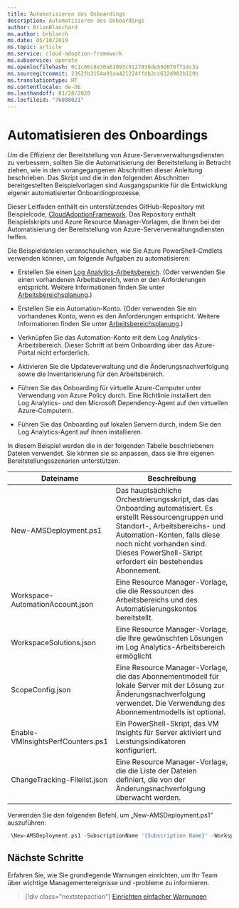 ```yaml
---
title: Automatisieren des Onboardings
description: Automatisieren des Onboardings
author: BrianBlanchard
ms.author: brblanch
ms.date: 05/10/2019
ms.topic: article
ms.service: cloud-adoption-framework
ms.subservice: operate
ms.openlocfilehash: 0c1c06c8e30a61993c9127838de59d070f714c3a
ms.sourcegitcommit: 2362fb3154a91aa421224ffdb2cc632d982b129b
ms.translationtype: HT
ms.contentlocale: de-DE
ms.lasthandoff: 01/28/2020
ms.locfileid: "76808021"
---
```

# <a name="automate-onboarding"></a>Automatisieren des Onboardings

Um die Effizienz der Bereitstellung von Azure-Serververwaltungsdiensten zu verbessern, sollten Sie die Automatisierung der Bereitstellung in Betracht ziehen, wie in den vorangegangenen Abschnitten dieser Anleitung beschrieben. Das Skript und die in den folgenden Abschnitten bereitgestellten Beispielvorlagen sind Ausgangspunkte für die Entwicklung eigener automatisierter Onboardingprozesse.

Dieser Leitfaden enthält ein unterstützendes GitHub-Repository mit Beispielcode, [CloudAdoptionFramework](https://aka.ms/caf/manage/automation-samples). Das Repository enthält Beispielskripts und Azure Resource Manager-Vorlagen, die Ihnen bei der Automatisierung der Bereitstellung von Azure-Serververwaltungsdiensten helfen.

Die Beispieldateien veranschaulichen, wie Sie Azure PowerShell-Cmdlets verwenden können, um folgende Aufgaben zu automatisieren:

- Erstellen Sie einen [Log Analytics-Arbeitsbereich](https://docs.microsoft.com/azure/azure-monitor/platform/manage-access). (Oder verwenden Sie einen vorhandenen Arbeitsbereich, wenn er den Anforderungen entspricht. Weitere Informationen finden Sie unter [Arbeitsbereichsplanung](./prerequisites.md#log-analytics-workspace-and-automation-account-planning).)

- Erstellen Sie ein Automation-Konto. (Oder verwenden Sie ein vorhandenes Konto, wenn es den Anforderungen entspricht. Weitere Informationen finden Sie unter [Arbeitsbereichsplanung](./prerequisites.md#log-analytics-workspace-and-automation-account-planning).)

- Verknüpfen Sie das Automation-Konto mit dem Log Analytics-Arbeitsbereich. Dieser Schritt ist beim Onboarding über das Azure-Portal nicht erforderlich.

- Aktivieren Sie die Updateverwaltung und die Änderungsnachverfolgung sowie die Inventarisierung für den Arbeitsbereich.

- Führen Sie das Onboarding für virtuelle Azure-Computer unter Verwendung von Azure Policy durch. Eine Richtlinie installiert den Log Analytics- und den Microsoft Dependency-Agent auf den virtuellen Azure-Computern.

- Führen Sie das Onboarding auf lokalen Servern durch, indem Sie den Log Analytics-Agent auf ihnen installieren.

In diesem Beispiel werden die in der folgenden Tabelle beschriebenen Dateien verwendet. Sie können sie so anpassen, dass sie Ihre eigenen Bereitstellungsszenarien unterstützen.

| Dateiname | Beschreibung |
|-----------|-------------|
| New-AMSDeployment.ps1 | Das hauptsächliche Orchestrierungsskript, das das Onboarding automatisiert. Es erstellt Ressourcengruppen und Standort-, Arbeitsbereichs- und Automation-Konten, falls diese noch nicht vorhanden sind. Dieses PowerShell-Skript erfordert ein bestehendes Abonnement. |
| Workspace-AutomationAccount.json | Eine Resource Manager-Vorlage, die die Ressourcen des Arbeitsbereichs und des Automatisierungskontos bereitstellt. |
| WorkspaceSolutions.json | Eine Resource Manager-Vorlage, die Ihre gewünschten Lösungen im Log Analytics-Arbeitsbereich ermöglicht |
| ScopeConfig.json | Eine Resource Manager-Vorlage, die das Abonnementmodell für lokale Server mit der Lösung zur Änderungsnachverfolgung verwendet. Die Verwendung des Abonnementmodells ist optional. |
| Enable-VMInsightsPerfCounters.ps1 | Ein PowerShell-Skript, das VM Insights für Server aktiviert und Leistungsindikatoren konfiguriert. |
| ChangeTracking-Filelist.json | Eine Resource Manager-Vorlage, die die Liste der Dateien definiert, die von der Änderungsnachverfolgung überwacht werden. |

Verwenden Sie den folgenden Befehl, um „New-AMSDeployment.ps1“ auszuführen:

```powershell
.\New-AMSDeployment.ps1 -SubscriptionName '{Subscription Name}' -WorkspaceName '{Workspace Name}' -WorkspaceLocation '{Azure Location}' -AutomationAccountName {Account Name} -AutomationAccountLocation {Account Location}
```

## <a name="next-steps"></a>Nächste Schritte

Erfahren Sie, wie Sie grundlegende Warnungen einrichten, um Ihr Team über wichtige Managementereignisse und -probleme zu informieren.

> [!div class="nextstepaction"]
> [Einrichten einfacher Warnungen](./setup-alerts.md)
